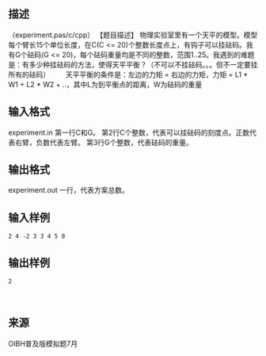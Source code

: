## 描述

（experiment.pas/c/cpp） 【题目描述】 物理实验室里有一个天平的模型。模型每个臂长15个单位长度，在C(C <= 20)个整数长度点上，有钩子可以挂砝码。我有G个砝码(G <= 20)，每个砝码重量均是不同的整数，范围1..25。我遇到的难题是：有多少种挂砝码的方法，使得天平平衡？（不可以不挂砝码。。。但不一定要挂所有的砝码） 　　天平平衡的条件是：左边的力矩 = 右边的力矩，力矩 = L1 * W1 + L2 * W2 + ..，其中L为到平衡点的距离，W为砝码的重量 

## 输入格式

experiment.in 第一行C和G。 第2行C个整数，代表可以挂砝码的刻度点。正数代表右臂，负数代表左臂。 第3行G个整数，代表砝码的重量。 

## 输出格式

experiment.out 一行，代表方案总数。 

## 输入样例

```plaintext
2 4 -2 3 3 4 5 8 
```

## 输出样例

```plaintext
2 
```



 

## 来源

OIBH普及版模拟题7月

